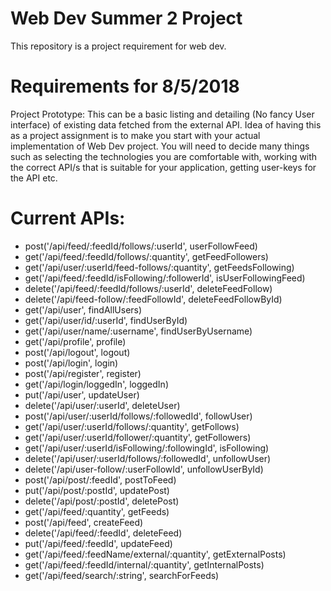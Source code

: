 # Web Dev Summer 2 Project
This repository is a project requirement for web dev.

# Requirements for 8/5/2018

Project Prototype: This can be a basic listing and detailing (No fancy User interface) of existing data fetched from the external API. Idea of having this as a project assignment is to make you start with your actual implementation of Web Dev project. You will need to decide many things such as selecting the technologies you are comfortable with, working with the correct API/s that is suitable for your application, getting user-keys for the API etc.

# Current APIs:
 * post('/api/feed/:feedId/follows/:userId', userFollowFeed)
 * get('/api/feed/:feedId/follows/:quantity', getFeedFollowers)
 * get('/api/user/:userId/feed-follows/:quantity', getFeedsFollowing)
 * get('/api/feed/:feedId/isFollowing/:followerId', isUserFollowingFeed)
 * delete('/api/feed/:feedId/follows/:userId', deleteFeedFollow)
 * delete('/api/feed-follow/:feedFollowId', deleteFeedFollowById)
 * get('/api/user', findAllUsers)
 * get('/api/user/id/:userId', findUserById)
 * get('/api/user/name/:username', findUserByUsername)
 * get('/api/profile', profile)
 * post('/api/logout', logout)
 * post('/api/login', login)
 * post('/api/register', register)
 * get('/api/login/loggedIn', loggedIn)
 * put('/api/user', updateUser)
 * delete('/api/user/:userId', deleteUser)
 * post('/api/user/:userId/follows/:followedId', followUser)
 * get('/api/user/:userId/follows/:quantity', getFollows)
 * get('/api/user/:userId/follower/:quantity', getFollowers)
 * get('/api/user/:userId/isFollowing/:followingId', isFollowing)
 * delete('/api/user/:userId/follows/:followedId', unfollowUser)
 * delete('/api/user-follow/:userFollowId', unfollowUserById)
 * post('/api/post/:feedId', postToFeed)
 * put('/api/post/:postId', updatePost)
 * delete('/api/post/:postId', deletePost)
 * get('/api/feed/:quantity', getFeeds)
 * post('/api/feed', createFeed)
 * delete('/api/feed/:feedId', deleteFeed)
 * put('/api/feed/:feedId', updateFeed)
 * get('/api/feed/:feedName/external/:quantity', getExternalPosts)
 * get('/api/feed/:feedId/internal/:quantity', getInternalPosts)
 * get('/api/feed/search/:string', searchForFeeds)

